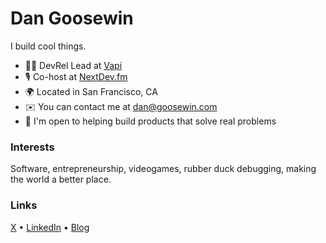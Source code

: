 Dan Goosewin
===============================

I build cool things.

* 👨‍💻 DevRel Lead at [Vapi](https://vapi.ai/)
* 🎙️ Co-host at [NextDev.fm](https://nextdev.fm/)
* 🌍 Located in San Francisco, CA
* ✉️ You can contact me at [dan@goosewin.com](mailto:dan@goosewin.com)
* 🤝 I'm open to helping build products that solve real problems

### Interests

Software, entrepreneurship, videogames, rubber duck debugging, making the world a better place.

### Links

<p align="left"> <a href="https://www.x.com/dan_goosewin" target="_blank" rel="noreferrer">X</a> • <a href="https://www.linkedin.com/in/goosewin" target="_blank" rel="noreferrer">LinkedIn</a> • <a href="https://goosewin.com" target="_blank" rel="noreferrer">Blog</a> </p>
